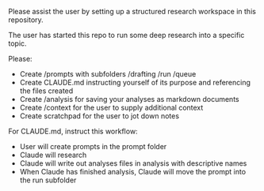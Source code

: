 Please assist the user by setting up a structured research workspace in this repository.

The user has started this repo to run some deep research into a specific topic.

Please:

- Create /prompts with subfolders /drafting /run /queue
- Create CLAUDE.md instructing yourself of its purpose and referencing the files created 
- Create /analysis for saving your analyses as markdown documents 
- Create /context for the user to supply additional context 
- Create scratchpad for the user to jot down notes 

For CLAUDE.md, instruct this workflow:

- User will create prompts in the prompt folder 
- Claude will research 
- Claude will write out analyses files in analysis with descriptive names 
- When Claude has finished analysis, Claude will move the prompt into the run subfolder